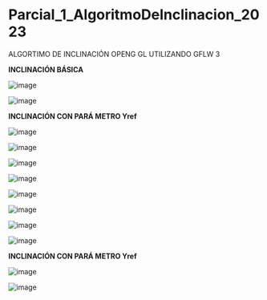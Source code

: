 # Parcial_1_AlgoritmoDeInclinacion_2023
ALGORTIMO DE INCLINACIÓN OPENG GL UTILIZANDO GFLW 3


**INCLINACIÓN BÁSICA**

![image](https://github.com/YERCKEN/Parcial_1_AlgoritmoDeInclinacion_2023/assets/42678417/cc36ef34-8c03-478e-bf3d-1784c249d54e)

![image](https://github.com/YERCKEN/Parcial_1_AlgoritmoDeInclinacion_2023/assets/42678417/7aea8595-8dcf-4f13-a2a2-501828fb4657)

**INCLINACIÓN CON PARÁ METRO Yref**

![image](https://github.com/YERCKEN/Parcial_1_AlgoritmoDeInclinacion_2023/assets/42678417/c13fcea8-0d09-461c-942b-78311565689d)

![image](https://github.com/YERCKEN/Parcial_1_AlgoritmoDeInclinacion_2023/assets/42678417/9664a4d2-818f-4dbd-af54-9d1ee7710c3a)

![image](https://github.com/YERCKEN/Parcial_1_AlgoritmoDeInclinacion_2023/assets/42678417/660f85d4-963e-4296-bee1-3629a22882c8)

![image](https://github.com/YERCKEN/Parcial_1_AlgoritmoDeInclinacion_2023/assets/42678417/6ae9fff7-6a8c-409e-8c38-f2424f28f894)

![image](https://github.com/YERCKEN/Parcial_1_AlgoritmoDeInclinacion_2023/assets/42678417/066c2312-a60c-46ae-8209-56b4044897e9)

![image](https://github.com/YERCKEN/Parcial_1_AlgoritmoDeInclinacion_2023/assets/42678417/8eeafda1-94c2-4bf4-bdeb-f7149679933e)

![image](https://github.com/YERCKEN/Parcial_1_AlgoritmoDeInclinacion_2023/assets/42678417/3f383836-a91a-41b7-a06f-1c1843bd145a)

![image](https://github.com/YERCKEN/Parcial_1_AlgoritmoDeInclinacion_2023/assets/42678417/6dcc228c-df7f-4a4f-81e5-9626c337daeb)

**INCLINACIÓN CON PARÁ METRO Yref**

![image](https://github.com/YERCKEN/Parcial_1_AlgoritmoDeInclinacion_2023/assets/42678417/3d9143e3-a757-4b5e-8226-6b9574ff1e84)

![image](https://github.com/YERCKEN/Parcial_1_AlgoritmoDeInclinacion_2023/assets/42678417/691e127a-6bea-48d0-84b3-7c3f541ec8f0)

